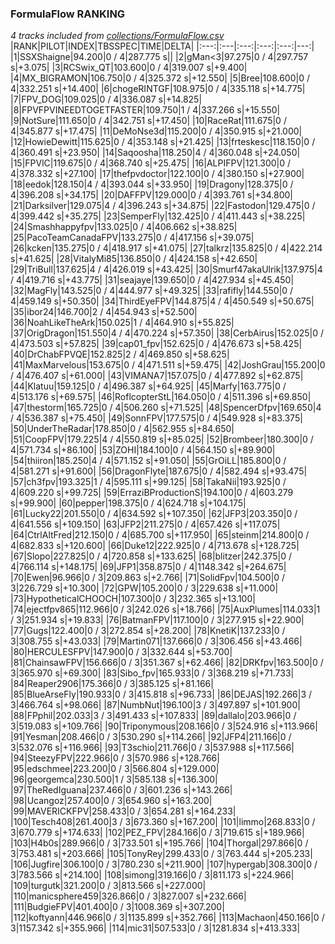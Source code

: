 ### FormulaFlow RANKING
*4 tracks included from [collections/FormulaFlow.csv](/collections/FormulaFlow.csv)*
|RANK|PILOT|INDEX|TBSSPEC|TIME|DELTA|
|:---:|:---|:---:|:---:|:---:|---:|
|1|SSXShaigne|94.200|0 / 4|287.775 s||
|2|gMan&lt;3|97.275|0 / 4|297.757 s|+3.075|
|3|RCSwix_QT|103.600|0 / 4|319.007 s|+9.400|
|4|MX_BIGRAMON|106.750|0 / 4|325.372 s|+12.550|
|5|Bree|108.600|0 / 4|332.251 s|+14.400|
|6|chogeRINTGF|108.975|0 / 4|335.118 s|+14.775|
|7|FPV_DOG|109.025|0 / 4|336.087 s|+14.825|
|8|FPVFPVINEEDTOGETFASTER|109.750|1 / 4|337.266 s|+15.550|
|9|NotSure|111.650|0 / 4|342.751 s|+17.450|
|10|RaceRat|111.675|0 / 4|345.877 s|+17.475|
|11|DeMoNse3d|115.200|0 / 4|350.915 s|+21.000|
|12|HowieDewitt|115.625|0 / 4|353.148 s|+21.425|
|13|frteskesc|118.150|0 / 4|360.491 s|+23.950|
|14|Saqoosha|118.250|4 / 4|360.048 s|+24.050|
|15|FPVlC|119.675|0 / 4|368.740 s|+25.475|
|16|ALPIFPV|121.300|0 / 4|378.332 s|+27.100|
|17|thefpvdoctor|122.100|0 / 4|380.150 s|+27.900|
|18|eedok|128.150|4 / 4|393.044 s|+33.950|
|19|Dragony|128.375|0 / 4|396.208 s|+34.175|
|20|DAFFPV|129.000|0 / 4|393.761 s|+34.800|
|21|Darksilver|129.075|4 / 4|396.243 s|+34.875|
|22|Fastodon|129.475|0 / 4|399.442 s|+35.275|
|23|SemperFly|132.425|0 / 4|411.443 s|+38.225|
|24|Smashhappyfpv|133.025|0 / 4|406.662 s|+38.825|
|25|PacoTeamCanadaFPV|133.275|0 / 4|417.156 s|+39.075|
|26|kcken|135.275|0 / 4|418.917 s|+41.075|
|27|talkrz|135.825|0 / 4|422.214 s|+41.625|
|28|VitalyMi85|136.850|0 / 4|424.158 s|+42.650|
|29|TriBull|137.625|4 / 4|426.019 s|+43.425|
|30|Smurf47akaUlrik|137.975|4 / 4|419.716 s|+43.775|
|31|seajaye|139.650|0 / 4|427.934 s|+45.450|
|32|MagFly|143.525|0 / 4|444.977 s|+49.325|
|33|rafifly|144.550|0 / 4|459.149 s|+50.350|
|34|ThirdEyeFPV|144.875|4 / 4|450.549 s|+50.675|
|35|ibor24|146.700|2 / 4|454.943 s|+52.500|
|36|NoahLikeTheArk|150.025|1 / 4|464.910 s|+55.825|
|37|OrigDragon|151.550|4 / 4|470.224 s|+57.350|
|38|CerbAirus|152.025|0 / 4|473.503 s|+57.825|
|39|cap01_fpv|152.625|0 / 4|476.673 s|+58.425|
|40|DrChabFPVQE|152.825|2 / 4|469.850 s|+58.625|
|41|MaxMarvelous|153.675|0 / 4|471.511 s|+59.475|
|42|JoshGrau|155.200|0 / 4|476.407 s|+61.000|
|43|VIMANA7|157.075|0 / 4|477.892 s|+62.875|
|44|Klatuu|159.125|0 / 4|496.387 s|+64.925|
|45|Marfy|163.775|0 / 4|513.176 s|+69.575|
|46|RoflcopterStL|164.050|0 / 4|511.396 s|+69.850|
|47|thestorm|165.725|0 / 4|506.260 s|+71.525|
|48|SpencerDfpv|169.650|4 / 4|536.387 s|+75.450|
|49|SonnFPV|177.575|0 / 4|549.928 s|+83.375|
|50|UnderTheRadar|178.850|0 / 4|562.955 s|+84.650|
|51|CoopFPV|179.225|4 / 4|550.819 s|+85.025|
|52|Brombeer|180.300|0 / 4|571.734 s|+86.100|
|53|ZOHI|184.100|0 / 4|564.150 s|+89.900|
|54|thiiron|185.250|4 / 4|571.152 s|+91.050|
|55|GrOiLL|185.800|0 / 4|581.271 s|+91.600|
|56|DragonFlyte|187.675|0 / 4|582.494 s|+93.475|
|57|ch3fpv|193.325|1 / 4|595.111 s|+99.125|
|58|TakaNii|193.925|0 / 4|609.220 s|+99.725|
|59|ErraziBProductionS|194.100|0 / 4|603.279 s|+99.900|
|60|pepper|198.375|0 / 4|624.718 s|+104.175|
|61|Lucky22|201.550|0 / 4|634.592 s|+107.350|
|62|JFP3|203.350|0 / 4|641.556 s|+109.150|
|63|JFP2|211.275|0 / 4|657.426 s|+117.075|
|64|CtrlAltFred|212.150|0 / 4|685.700 s|+117.950|
|65|steinm|214.800|0 / 4|682.833 s|+120.600|
|66|Duke12|222.925|0 / 4|713.678 s|+128.725|
|67|Slopo|227.825|0 / 4|720.858 s|+133.625|
|68|blitzer|242.375|0 / 4|766.114 s|+148.175|
|69|JFP1|358.875|0 / 4|1148.342 s|+264.675|
|70|Ewen|96.966|0 / 3|209.863 s|+2.766|
|71|SolidFpv|104.500|0 / 3|226.729 s|+10.300|
|72|GPW|105.200|0 / 3|229.638 s|+11.000|
|73|HypotheticalCHOOCH|107.300|0 / 3|232.365 s|+13.100|
|74|ejectfpv865|112.966|0 / 3|242.026 s|+18.766|
|75|AuxPlumes|114.033|1 / 3|251.934 s|+19.833|
|76|BatmanFPV|117.100|0 / 3|277.915 s|+22.900|
|77|Gugs|122.400|0 / 3|272.854 s|+28.200|
|78|KnetiK|137.233|0 / 3|308.755 s|+43.033|
|79|Martin071|137.666|0 / 3|306.456 s|+43.466|
|80|HERCULESFPV|147.900|0 / 3|332.644 s|+53.700|
|81|ChainsawFPV|156.666|0 / 3|351.367 s|+62.466|
|82|DRKfpv|163.500|0 / 3|365.970 s|+69.300|
|83|Sibo_fpv|165.933|0 / 3|368.219 s|+71.733|
|84|Reaper2906|175.366|0 / 3|385.125 s|+81.166|
|85|BlueArseFly|190.933|0 / 3|415.818 s|+96.733|
|86|DEJAS|192.266|3 / 3|466.764 s|+98.066|
|87|NumbNut|196.100|3 / 3|497.897 s|+101.900|
|88|FPphil|202.033|3 / 3|491.433 s|+107.833|
|89|dallalo|203.966|0 / 3|519.083 s|+109.766|
|90|Triponymous|208.166|0 / 3|524.916 s|+113.966|
|91|Yesman|208.466|0 / 3|530.290 s|+114.266|
|92|JFP4|211.166|0 / 3|532.076 s|+116.966|
|93|T3schio|211.766|0 / 3|537.988 s|+117.566|
|94|SteezyFPV|222.966|0 / 3|570.986 s|+128.766|
|95|edschmee|223.200|0 / 3|566.804 s|+129.000|
|96|georgemca|230.500|1 / 3|585.138 s|+136.300|
|97|TheRedIguana|237.466|0 / 3|601.236 s|+143.266|
|98|Ucangoz|257.400|0 / 3|654.960 s|+163.200|
|99|MAVERICKFPV|258.433|0 / 3|654.281 s|+164.233|
|100|Tesch408|261.400|3 / 3|673.360 s|+167.200|
|101|limmo|268.833|0 / 3|670.779 s|+174.633|
|102|PEZ_FPV|284.166|0 / 3|719.615 s|+189.966|
|103|H4b0s|289.966|0 / 3|733.501 s|+195.766|
|104|Thorgal|297.866|0 / 3|753.481 s|+203.666|
|105|TonyRey|299.433|0 / 3|763.444 s|+205.233|
|106|Jugfire|306.100|0 / 3|780.230 s|+211.900|
|107|hypergab|308.300|0 / 3|783.566 s|+214.100|
|108|simong|319.166|0 / 3|811.173 s|+224.966|
|109|turgutk|321.200|0 / 3|813.566 s|+227.000|
|110|manicsphere459|326.866|0 / 3|827.007 s|+232.666|
|111|BudgieFPV|401.400|0 / 3|1008.369 s|+307.200|
|112|koftyann|446.966|0 / 3|1135.899 s|+352.766|
|113|Machaon|450.166|0 / 3|1157.342 s|+355.966|
|114|mic31|507.533|0 / 3|1281.834 s|+413.333|
